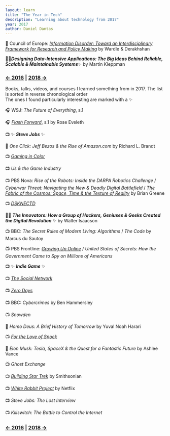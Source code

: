 ```yaml
---
layout: learn
title: "The Year in Tech"
description: "Learning about technology from 2017"
year: 2017
author: Daniel Dantas
---
```


📄 Council of Europe: [_Information Disorder: Toward an Interdisciplinary Framework for Research and Policy Making_](https://edoc.coe.int/en/media/7495-information-disorder-toward-an-interdisciplinary-framework-for-research-and-policy-making.html) by Wardle & Derakhshan <!-- 3/27/2024 -->

📕✨***Designing Data-Intensive Applications: The Big Ideas Behind Reliable, Scalable & Maintainable Systems***✨ by Martin Kleppman <!-- 11/23/2023 -->


### [← 2016](/2016/12/31/learn-2016) | [2018 →](/2018/12/31/learn-2018)

Books, talks, videos, and courses I learned something from in 2017. The list is sorted in reverse chronological order\
The ones I found particularly interesting are marked with a ✨

🎧 WSJ: _The Future of Everything_, s.1

🎧 _[Flash Forward](https://www.flashforwardpod.com/)_, s.1 by Rose Eveleth

📺 ✨ ***Steve Jobs*** ✨

📕 _One Click: Jeff Bezos & the Rise of Amazon.com_ by Richard L. Brandt

📺 _[Gaming in Color](https://tubitv.com/movies/341513/gaming-in-color)_

📺 _Us & the Game Industry_

📺 PBS Nova: _Rise of the Robots: Inside the DARPA Robotics Challenge_ / _Cyberwar Threat: Navigating the New & Deadly Digital Battlefield_ / _[The Fabric of the Cosmos: Space, Time & the Texture of Reality](https://www.pbs.org/wgbh/nova/series/the-fabric-of-the-cosmos/)_ by Brian Greene

📺 _[DSKNECTD](https://tubitv.com/movies/286044/dsknectd)_

📕✨ ***The Innovators: How a Group of Hackers, Geniuses & Geeks Created the Digital Revolution*** ✨ by Walter Isaacson 

📺 BBC: _The Secret Rules of Modern Living: Algorithms_ / _The Code_ by Marcus du Sautoy

📺 PBS Frontline: _[Growing Up Online](https://www.pbs.org/wgbh/frontline/documentary/kidsonline/)_ / _United States of Secrets: How the Government Came to Spy on Millions of Americans_

📺 ✨ ***Indie Game*** ✨

📺 _[The Social Network](https://www.amazon.com/gp/video/detail/B0B6CSHN7L/)_

📺 _[Zero Days](https://tubitv.com/movies/588509/zero-days)_

📺 BBC: _Cybercrimes_ by Ben Hammersley

📺 _Snowden_

📕 _Homo Deus: A Brief History of Tomorrow_ by Yuval Noah Harari

📺 _[For the Love of Spock](https://tubitv.com/movies/549347/for-the-love-of-spock)_

📕 _Elon Musk: Tesla, SpaceX & the Quest for a Fantastic Future_ by Ashlee Vance

📺 _Ghost Exchange_

📺 _[Building Star Trek](https://www.paramountplus.com/movies/video/wQH9yE_y_Dt4ekDYm3yelhhY2KXvOra_/)_ by Smithsonian

📺 _[White Rabbit Project](https://www.netflix.com/title/80091245)_ by Netflix

📺 _Steve Jobs: The Lost Interview_

📺 _Killswitch: The Battle to Control the Internet_

### [← 2016](/2016/12/31/learn-2016) | [2018 →](/2018/12/31/learn-2018)
